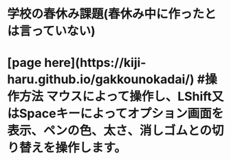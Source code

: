 <h1>学校の春休み課題(春休み中に作ったとは言っていない)<h1>
[page here](https://kiji-haru.github.io/gakkounokadai/)
#操作方法
マウスによって操作し、LShift又はSpaceキーによってオプション画面を表示、ペンの色、太さ、消しゴムとの切り替えを操作します。
